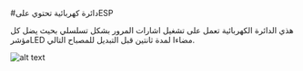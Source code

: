 #دائرة كهربائية تحتوي علىESP 




هذي الدائرة الكهربائية تعمل على تشغيل اشارات المرور بشكل تسلسلي بحيث يضل كل مؤشرLED مضاءا لمدة ثانتين قبل التبديل للمصباح التالي.



![alt text](<img width="811" alt="‏لقطة الشاشة ١٤٤٦-٠١-٠٦ في ٢ ٠٠ ٥٥ ص" src="https://github.com/user-attachments/assets/fcc6138b-d929-4468-95ac-8dfd39a05b6d">
)
